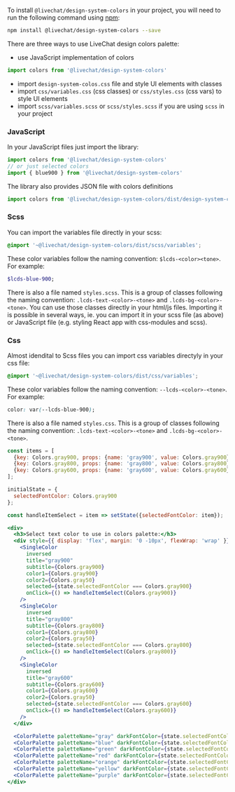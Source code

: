 To install `@livechat/design-system-colors` in your project, you will need to run the following
command using [npm](https://www.npmjs.com/):

```bash
npm install @livechat/design-system-colors --save
```


There are three ways to use LiveChat design colors palette:
- use JavaScript implementation of colors
```js static
import colors from '@livechat/design-system-colors'
```
- import `design-system-colos.css` file and style UI elements with classes
- import `css/variables.css` (css classes) or `css/styles.css` (css vars) to style UI elements
- import `scss/variables.scss` or `scss/styles.scss` if you are using `scss` in your project

### JavaScript

In your JavaScript files just import the library:

```js static
import colors from '@livechat/design-system-colors'
// or just selected colors
import { blue900 } from '@livechat/design-system-colors'
```

The library also provides JSON file with colors definitions
```js static
import colors from '@livechat/design-system-colors/dist/design-system-colors.json'
```

### Scss

You can import the variables file directly in your scss:

```scss
@import '~@livechat/design-system-colors/dist/scss/variables';
```

These color variables follow the naming convention: `$lcds-<color><tone>`.
For example:

```scss
$lcds-blue-900;
```

There is also a file named `styles.scss`. This is a group of classes following the naming convention: `.lcds-text-<color>-<tone>` and `.lcds-bg-<color>-<tone>`. You can use those classes directly in your html/js files. Importing it is possible in several ways, ie. you can import it in your scss file (as above) or JavaScript file (e.g. styling React app with css-modules and scss).

### Css

Almost idendital to Scss files you can import css variables directyly in your css file:

```scss
@import '~@livechat/design-system-colors/dist/css/variables';
```

These color variables follow the naming convention: `--lcds-<color>-<tone>`.
For example:

```css
color: var(--lcds-blue-900);
```

There is also a file named `styles.css`. This is a group of classes following the naming convention: `.lcds-text-<color>-<tone>` and `.lcds-bg-<color>-<tone>`.

```jsx noeditor
const items = [
  {key: Colors.gray900, props: {name: 'gray900', value: Colors.gray900}},
  {key: Colors.gray800, props: {name: 'gray800', value: Colors.gray800}},
  {key: Colors.gray600, props: {name: 'gray600', value: Colors.gray600}}
];

initialState = {
  selectedFontColor: Colors.gray900
};

const handleItemSelect = item => setState({selectedFontColor: item});

<div>
  <h3>Select text color to use in colors palette:</h3>
  <div style={{ display: 'flex', margin: '0 -10px', flexWrap: 'wrap' }}>
    <SingleColor
      inversed
      title="gray900"
      subtitle={Colors.gray900}
      color1={Colors.gray900}
      color2={Colors.gray50}
      selected={state.selectedFontColor === Colors.gray900}
      onClick={() => handleItemSelect(Colors.gray900)}
    />
    <SingleColor
      inversed
      title="gray800"
      subtitle={Colors.gray800}
      color1={Colors.gray800}
      color2={Colors.gray50}
      selected={state.selectedFontColor === Colors.gray800}
      onClick={() => handleItemSelect(Colors.gray800)}
    />
    <SingleColor
      inversed
      title="gray600"
      subtitle={Colors.gray600}
      color1={Colors.gray600}
      color2={Colors.gray50}
      selected={state.selectedFontColor === Colors.gray600}
      onClick={() => handleItemSelect(Colors.gray600)}
    />
  </div>

  <ColorPalette paletteName="gray" darkFontColor={state.selectedFontColor} />
  <ColorPalette paletteName="blue" darkFontColor={state.selectedFontColor} />
  <ColorPalette paletteName="green" darkFontColor={state.selectedFontColor} />
  <ColorPalette paletteName="red" darkFontColor={state.selectedFontColor} />
  <ColorPalette paletteName="orange" darkFontColor={state.selectedFontColor} />
  <ColorPalette paletteName="yellow" darkFontColor={state.selectedFontColor} />
  <ColorPalette paletteName="purple" darkFontColor={state.selectedFontColor} />
</div>
```